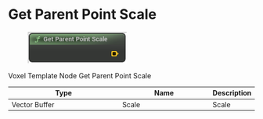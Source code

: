 # Get Parent Point Scale

<div align="left" data-full-width="false">

<figure><img src="Get_Parent_Point_Scale.png" alt=""><figcaption></figcaption></figure>

</div>

Voxel Template Node Get Parent Point Scale

<table>
<thead><tr><th width="250">Type</th><th width="200">Name</th><th>Description</th></tr></thead>
<tbody>
<tr><td>Vector Buffer</td><td>Scale</td><td>Scale</td></tr>
</tbody>
</table>